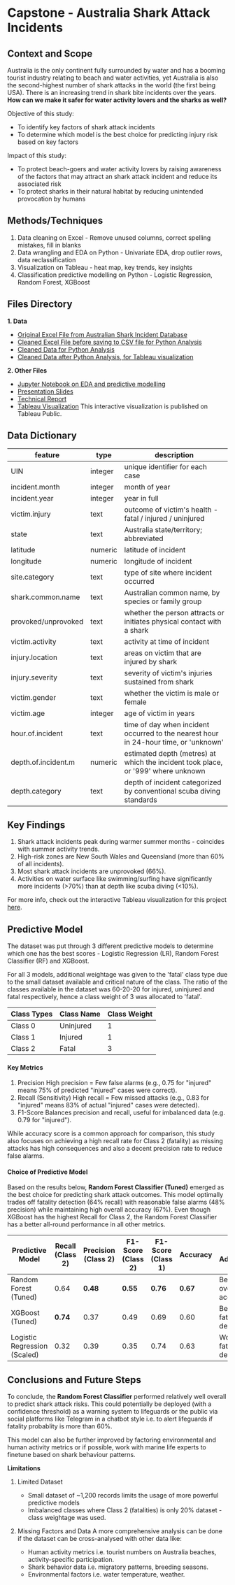 # Capstone - Australia Shark Attack Incidents

## Context and Scope

Australia is the only continent fully surrounded by water and has a booming tourist industry relating to beach and water activities, yet Australia is also the second-highest number of shark attacks in the world (the first being USA). There is an increasing trend in shark bite incidents over the years. **How can we make it safer for water activity lovers and the sharks as well?**

Objective of this study:
- To identify key factors of shark attack incidents
- To determine which model is the best choice for predicting injury risk based on key factors 

Impact of this study:
- To protect beach-goers and water activity lovers by raising awareness of the factors that may attract an shark attack incident and reduce its associated risk
- To protect sharks in their natural habitat by reducing unintended provocation by humans


## Methods/Techniques

1. Data cleaning on Excel - Remove unused columns, correct spelling mistakes, fill in blanks 
2. Data wrangling and EDA on Python - Univariate EDA, drop outlier rows, data reclassification
3. Visualization on Tableau - heat map, key trends, key insights
4. Classification predictive modelling on Python - Logistic Regression, Random Forest, XGBoost


## Files Directory

**1. Data**
- [Original Excel File from Australian Shark Incident Database](./data/Australian%20Shark-Incident%20Database%20Public%20Version%207%20(raw).xlsx)
- [Cleaned Excel File before saving to CSV file for Python Analysis](./data/Australian%20Shark-Incident%20Database%20Public%20Version%207%20(cleaned).xlsx)
- [Cleaned Data for Python Analysis](./data/aus_shark_v7.csv)
- [Cleaned Data after Python Analysis, for Tableau visualization](./data/aus_shark_v7_export.csv)

**2. Other Files**
- [Jupyter Notebook on EDA and predictive modelling](./aus_shark.ipynb)
- [Presentation Slides](./Presentation%20-%20Aus%20Shark%20Attack%20Incidents.pdf)
- [Technical Report](./Technical%20Report%20-%20Aus%20Shark%20Attack%20Incidents.pdf)
- [Tableau Visualization](https://public.tableau.com/views/AustraliaSharkAttackIncidents1900-2024/ByMonth?:language=en-US&:sid=&:redirect=auth&:display_count=n&:origin=viz_share_link) This interactive visualization is published on Tableau Public. 


## Data Dictionary

| feature                 | type    | description                                                                            |
|-------------------------|---------|----------------------------------------------------------------------------------------|
| UIN                     | integer | unique identifier for each case                                                        |
| incident.month          | integer | month of year                                                                          |
| incident.year           | integer | year in full                                                                           |
| victim.injury           | text    | outcome of victim's health - fatal / injured / uninjured                               |
| state                   | text    | Australia state/territory; abbreviated                                                 |
| latitude                | numeric | latitude of incident                                                                   |
| longitude               | numeric | longitude of incident                                                                  |
| site.category           | text    | type of site where incident occurred                                                   |
| shark.common.name       | text    | Australian common name, by species or family group                                     |
| provoked/unprovoked     | text    | whether the person attracts or initiates physical contact with a shark                 |
| victim.activity         | text    | activity at time of incident                                                           |
| injury.location         | text    | areas on victim that are injured by shark                                              |
| injury.severity         | text    | severity of victim's injuries sustained from shark                                     |
| victim.gender           | text    | whether the victim is male or female                                                   |
| victim.age              | integer | age of victim in years                                                                 |
| hour.of.incident        | text    | time of day when incident occurred to the nearest hour in 24-hour time, or 'unknown'   |
| depth.of.incident.m     | numeric | estimated depth (metres) at which the incident took place, or '999' where unknown      |
| depth.category          | text    | depth of incident categorized by conventional scuba diving standards                   |


## Key Findings
1. Shark attack incidents peak during warmer summer months - coincides with summer activity trends. 
2. High-risk zones are New South Wales and Queensland (more than 60% of all incidents). 
3. Most shark attack incidents are unprovoked (66%).
4. Activities on water surface like swimming/surfing have significantly more incidents (>70%) than at depth like scuba diving (<10%).

For more info, check out the interactive Tableau visualization for this project [here](https://public.tableau.com/views/AustraliaSharkAttackIncidents1900-2024/ByMonth?:language=en-US&:sid=&:redirect=auth&:display_count=n&:origin=viz_share_link). 

## Predictive Model
The dataset was put through 3 different predictive models to determine which one has the best scores - Logistic Regression (LR), Random Forest Classifier (RF) and XGBoost.

For all 3 models, additional weightage was given to the 'fatal' class type due to the small dataset available and critical nature of the class.
The ratio of the classes available in the dataset was 60-20-20 for injured, uninjured and fatal respectively, hence a class weight of 3 was allocated to 'fatal'.   

| Class Types  | Class Name  | Class Weight  |
|--------------|-------------|---------------|
| Class 0      | Uninjured   | 1             |
| Class 1      | Injured     | 1             |
| Class 2      | Fatal       | 3             |

#### Key Metrics
1. Precision 
    High precision = Few false alarms (e.g., 0.75 for "injured" means 75% of predicted "injured" cases were correct).
2. Recall (Sensitivity)
    High recall = Few missed attacks (e.g., 0.83 for "injured" means 83% of actual "injured" cases were detected).
3. F1-Score
    Balances precision and recall, useful for imbalanced data (e.g. 0.79 for "injured").

While accuracy score is a common approach for comparison, this study also focuses on achieving a high recall rate for Class 2 (fatality) as missing attacks has high consequences and also a decent precision rate to reduce false alarms. 

#### Choice of Predictive Model
Based on the results below, **Random Forest Classifier (Tuned)** emerged as the best choice for predicting shark attack outcomes. 
This model optimally trades off fatality detection (64% recall) with reasonable false alarms (48% precision) while maintaining high overall accuracy (67%).
Even though XGBoost has the highest Recall for Class 2, the Random Forest Classifier has a better all-round performance in all other metrics.

| Predictive Model              | Recall (Class 2) | Precision (Class 2) | F1-Score (Class 2) | F1-Score (Class 1) | Accuracy | Key Advantage             |
|-------------------------------|------------------|---------------------|--------------------|--------------------|----------|---------------------------|
| Random Forest (Tuned)         | 0.64             | **0.48**            | **0.55**           | **0.76**           | **0.67** | Best overall accuracy     |
| XGBoost (Tuned)               | **0.74**         | 0.37                | 0.49               | 0.69               | 0.60     | Best fatality detection   |
| Logistic Regression (Scaled)  | 0.32             | 0.39                | 0.35               | 0.74               | 0.63     | Worst fatality detection  |



## Conclusions and Future Steps

To conclude, the **Random Forest Classifier** performed relatively well overall to predict shark attack risks. This could potentially be deployed (with a confidence threshold) as a warning system to lifeguards or the public via social platforms like Telegram in a chatbot style i.e. to alert lifeguards if fatality probablity is more than 60%. 

This model can also be further improved by factoring environmental and human activity metrics or if possible, work with marine life experts to finetune based on shark behaviour patterns.

**Limitations**
1. Limited Dataset
    - Small dataset of ~1,200 records limits the usage of more powerful predictive models
    - Imbalanced classes where Class 2 (fatalities) is only 20% dataset - class weightage was used. 

2. Missing Factors and Data
A more comprehensive analysis can be done if the dataset can be cross-analysed with other data like:
    - Human activity metrics i.e. tourist numbers on Australia beaches, activity-specific participation.
    - Shark behavior data i.e. migratory patterns, breeding seasons. 
    - Environmental factors i.e. water temperature, weather. 


